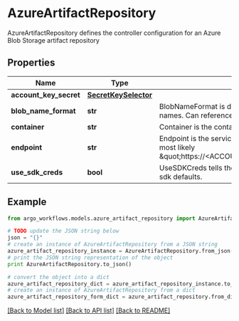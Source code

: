 # AzureArtifactRepository

AzureArtifactRepository defines the controller configuration for an Azure Blob Storage artifact repository

## Properties

Name | Type | Description | Notes
------------ | ------------- | ------------- | -------------
**account_key_secret** | [**SecretKeySelector**](SecretKeySelector.md) |  | [optional] 
**blob_name_format** | **str** | BlobNameFormat is defines the format of how to store blob names. Can reference workflow variables | [optional] 
**container** | **str** | Container is the container where resources will be stored | 
**endpoint** | **str** | Endpoint is the service url associated with an account. It is most likely \&quot;https://&lt;ACCOUNT_NAME&gt;.blob.core.windows.net\&quot; | 
**use_sdk_creds** | **bool** | UseSDKCreds tells the driver to figure out credentials based on sdk defaults. | [optional] 

## Example

```python
from argo_workflows.models.azure_artifact_repository import AzureArtifactRepository

# TODO update the JSON string below
json = "{}"
# create an instance of AzureArtifactRepository from a JSON string
azure_artifact_repository_instance = AzureArtifactRepository.from_json(json)
# print the JSON string representation of the object
print AzureArtifactRepository.to_json()

# convert the object into a dict
azure_artifact_repository_dict = azure_artifact_repository_instance.to_dict()
# create an instance of AzureArtifactRepository from a dict
azure_artifact_repository_form_dict = azure_artifact_repository.from_dict(azure_artifact_repository_dict)
```
[[Back to Model list]](../README.md#documentation-for-models) [[Back to API list]](../README.md#documentation-for-api-endpoints) [[Back to README]](../README.md)


